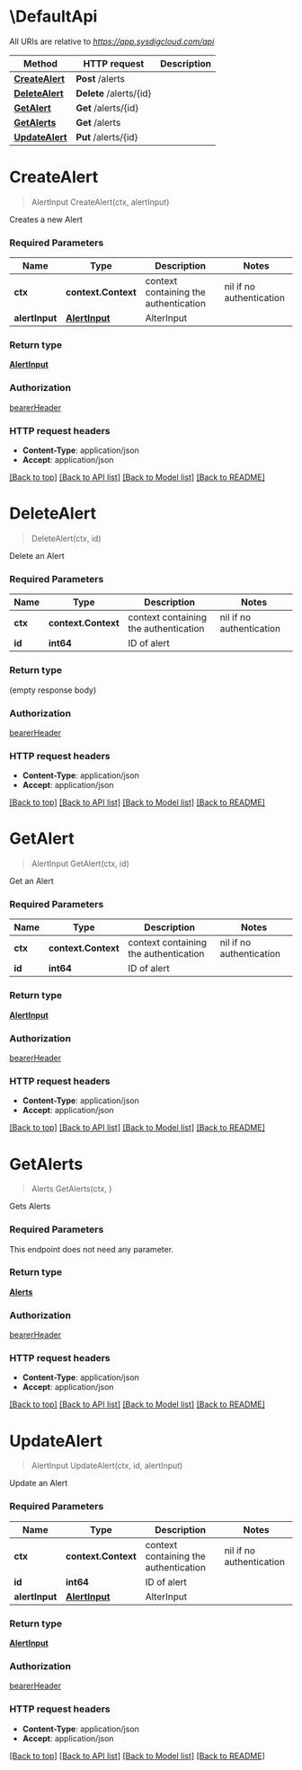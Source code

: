 # \DefaultApi

All URIs are relative to *https://app.sysdigcloud.com/api*

Method | HTTP request | Description
------------- | ------------- | -------------
[**CreateAlert**](DefaultApi.md#CreateAlert) | **Post** /alerts | 
[**DeleteAlert**](DefaultApi.md#DeleteAlert) | **Delete** /alerts/{id} | 
[**GetAlert**](DefaultApi.md#GetAlert) | **Get** /alerts/{id} | 
[**GetAlerts**](DefaultApi.md#GetAlerts) | **Get** /alerts | 
[**UpdateAlert**](DefaultApi.md#UpdateAlert) | **Put** /alerts/{id} | 


# **CreateAlert**
> AlertInput CreateAlert(ctx, alertInput)


Creates a new Alert

### Required Parameters

Name | Type | Description  | Notes
------------- | ------------- | ------------- | -------------
 **ctx** | **context.Context** | context containing the authentication | nil if no authentication
  **alertInput** | [**AlertInput**](AlertInput.md)| AlterInput | 

### Return type

[**AlertInput**](AlertInput.md)

### Authorization

[bearerHeader](../README.md#bearerHeader)

### HTTP request headers

 - **Content-Type**: application/json
 - **Accept**: application/json

[[Back to top]](#) [[Back to API list]](../README.md#documentation-for-api-endpoints) [[Back to Model list]](../README.md#documentation-for-models) [[Back to README]](../README.md)

# **DeleteAlert**
> DeleteAlert(ctx, id)


Delete an Alert

### Required Parameters

Name | Type | Description  | Notes
------------- | ------------- | ------------- | -------------
 **ctx** | **context.Context** | context containing the authentication | nil if no authentication
  **id** | **int64**| ID of alert | 

### Return type

 (empty response body)

### Authorization

[bearerHeader](../README.md#bearerHeader)

### HTTP request headers

 - **Content-Type**: application/json
 - **Accept**: application/json

[[Back to top]](#) [[Back to API list]](../README.md#documentation-for-api-endpoints) [[Back to Model list]](../README.md#documentation-for-models) [[Back to README]](../README.md)

# **GetAlert**
> AlertInput GetAlert(ctx, id)


Get an Alert

### Required Parameters

Name | Type | Description  | Notes
------------- | ------------- | ------------- | -------------
 **ctx** | **context.Context** | context containing the authentication | nil if no authentication
  **id** | **int64**| ID of alert | 

### Return type

[**AlertInput**](AlertInput.md)

### Authorization

[bearerHeader](../README.md#bearerHeader)

### HTTP request headers

 - **Content-Type**: application/json
 - **Accept**: application/json

[[Back to top]](#) [[Back to API list]](../README.md#documentation-for-api-endpoints) [[Back to Model list]](../README.md#documentation-for-models) [[Back to README]](../README.md)

# **GetAlerts**
> Alerts GetAlerts(ctx, )


Gets Alerts

### Required Parameters
This endpoint does not need any parameter.

### Return type

[**Alerts**](Alerts.md)

### Authorization

[bearerHeader](../README.md#bearerHeader)

### HTTP request headers

 - **Content-Type**: application/json
 - **Accept**: application/json

[[Back to top]](#) [[Back to API list]](../README.md#documentation-for-api-endpoints) [[Back to Model list]](../README.md#documentation-for-models) [[Back to README]](../README.md)

# **UpdateAlert**
> AlertInput UpdateAlert(ctx, id, alertInput)


Update an Alert

### Required Parameters

Name | Type | Description  | Notes
------------- | ------------- | ------------- | -------------
 **ctx** | **context.Context** | context containing the authentication | nil if no authentication
  **id** | **int64**| ID of alert | 
  **alertInput** | [**AlertInput**](AlertInput.md)| AlterInput | 

### Return type

[**AlertInput**](AlertInput.md)

### Authorization

[bearerHeader](../README.md#bearerHeader)

### HTTP request headers

 - **Content-Type**: application/json
 - **Accept**: application/json

[[Back to top]](#) [[Back to API list]](../README.md#documentation-for-api-endpoints) [[Back to Model list]](../README.md#documentation-for-models) [[Back to README]](../README.md)

